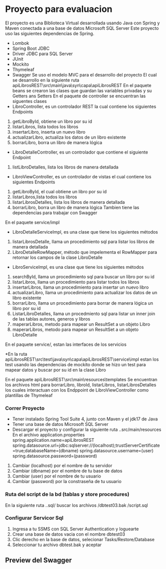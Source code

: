 # Proyecto para evaluacion

El proyecto es una Biblioteca Virtual desarrollada usando Java con Spring y Maven
conectada a una base de datos Microsoft SQL Server
Este proyecto uso las siguientes dependencias de Spring.
* Lombok
* Spring Boot JDBC
* Driver JDBC para SQL Server
* JUnit
* Mockito
* Thymeleaf
* Swagger
Se uso el modelo MVC para el desarrollo del proyecto
El cual se desarrollo en la siguiente ruta
apiLibrosREST\src\main\java\syn\capa\apiLibrosREST
En el paquete beans se crearon las clases que guardan las variables privadas y su  Getters ans Setters
En el paquete de controller se encuentran las siguentes clases
* LibroController, es un controlador REST la cual contiene los siguientes Endpoints
1. getLibroById, obtiene un libro por su id
2. listarLibros, lista todos los libros
4. insertarLibro, inserta un nuevo libro
5. actualizarLibro, actualiza los datos de un libro existente
6. borrarLibro, borra un libro de manera lógica

* LibroDetalleController, es un controlador que contiene el siguiente Endpoint
1. listLibroDetalles, lista los libros de manera detallada

* LibroViewController, es un controlador de vistas el cual contiene los siguientes Endpoints
1. getLibroById, el cual obtiene un libro por su id
2. listarLibros,lista todos los libros
3. listarLibrosDetalles, lista los libros de manera detallada
4. borrarLibro, borra un libro de manera lógica
Tambien tiene las dependencias para trabajar con Swagger

En el paquete service/impl
* LibroDetalleServiceImpl, es una clase que tiene los siguientes métodos
1. listarLibrosDetalle, llama un procedimiento sql para listar los libros de manera detallada
2. LibroDetalleRowMapper, método que impelementa el RowMapper para retornar los campos de la clase LibroDetalle

* LibroServiceImpl, es una clase que tiene los siguientes métodos
1. searchById, llama un procedimiento sql para buscar un libro por su id
2. listarLibros, llama un procedimiento para listar todos los libros
3. insertarLibros, llama un procedimiento para insertar un nuevo libro
4. actualizarLibro, llama un procedimiento para actualizar los datos de un libro existente
5. borrarLibro, llama un procedimiento para borrar de manera lógica un libro por su id
6. ListarLibroDetalles, llama un procedmiento sql para listar un inner join de las tablas autores, generos y libros
7. maperarLibros, metodo para mapear un ResultSet a un objeto Libro
8. maperarLibros, metodo para mapear un ResultSet a un objeto LibroDetalle

En el paquete service/, estan las interfaces de los servicios

*En la ruta apiLibrosREST\src\test\java\syn\capa\apiLibrosREST\service\impl
estan los test usando las dependencias de mockito donde se hizo un test para mapear datos y buscar por su id en la clase Libro

En el paquete apiLibrosREST\src\main\resources\templates
Se encuentran los archivos html para borrarLibro, libroId, listarLibros, listarLibrosDetalles
los cuales interactuan con los Endppoint de LibroViewController como plantillas de Thymeleaf


### Correr Proyecto
* Tener instalado Spring Tool Suite 4, junto con Maven y el jdk17 de Java
* Tener una base de datos Microsoft SQL Server
* Descargar el proyecto y configurar la siguiente ruta ..src/main/resources
En el archivo application.properties
spring.application.name=apiLibrosREST
spring.datasource.url=jdbc:sqlserver://(localhost);trustServerCertificate=true;databaseName=(dbname)
spring.datasource.username=(user)
spring.datasource.password=(password)
1. Cambiar (localhost) por el nombre de tu servidor
2. Cambiar (dbname) por el nombre de tu base de datos
3. Cambiar (user) por el nombre de tu usuario
4. Cambiar (password) por la constraseña de tu usuario

### Ruta del script de la bd (tablas y store procedures)

En la siguiente ruta ..sql/
buscar los archivos
/dbtest03.bak
/script.sql

### Configurar Servicor Sql

1. Ingresa a tu SSMS con SQL Server Authentication y loguearte
2. Crear una base de datos vacia con el nombre dbtest03
3. Clic derecho en la base de datos, selecionar Tasks/Restore/Database
4. Seleccionar tu archivo dbtest.bak y aceptar

## Preview del Swagger
